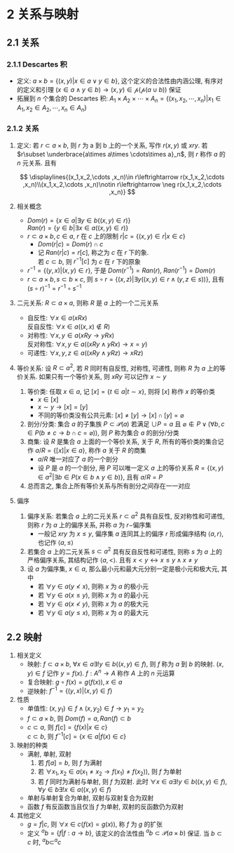 # 2 关系与映射

## 2.1 关系
### 2.1.1 Descartes 积
- 定义: $a\times b=\{(x,y)|x\in a \vee y\in b\}$, 这个定义的合法性由内涵公理, 有序对的定义和引理 $(x\in a \wedge y\in b)\to (x,y)\in \mathcal{p}(\mathcal{p}(a\cup b))$ 保证
- 拓展到 $n$ 个集合的 Descartes 积: $A_1\times A_2\times \cdots \times A_n=\{(x_1,x_2,\cdots ,x_n)|x_1\in A_1,x_2\in A_2,\cdots ,x_n\in A_n\}$ 

### 2.1.2 关系
1. 定义: 若 $r\subset a\times b$, 则 $r$ 为 a 到 b 上的一个关系, 写作 $r(x,y)$ 或 $xry$. 若 $r\subset \underbrace{a\times a\times \cdots\times a}_n$, 则 $r$ 称作 $a$ 的 $n$ 元关系. 且有

    $$
    \displaylines{(x_1,x_2,\cdots ,x_n)\in r\leftrightarrow r(x_1,x_2,\cdots ,x_n)\\(x_1,x_2,\cdots ,x_n)\notin r\leftrightarrow \neg r(x_1,x_2,\cdots ,x_n)}
    $$

2. 相关概念
    - $Dom(r)=\{x\in a|\exists y\in b((x,y)\in r)\}$  
      $Ran(r)=\{y\in b|\exists x\in a((x,y)\in r)\}$
    - $r\subset a\times b,c\in a$, $r$ 在 $c$ 上的限制 $r|c=\{(x,y)\in r|x\in c\}$
        - $Dom(r|c)=Dom(r)\cap c$
        - 记 $Ran(r|c)=r[c]$, 称之为 $c$ 在 $r$ 下的象.  
          若 $c\subset b$, 则 $r^{-1}[c]$ 为 $c$ 在 $r$ 下的原象
    - $r^{-1}=\{(y,x)|(x,y)\in r\}$, 于是 $Dom(r^{-1})=Ran(r)$, $Ran(r^{-1})=Dom(r)$
    - $r\subset a\times b,s\subset b\times c$, 则 $s\circ r=\{(x,z)|\exists y((x,y)\in r\wedge(y,z\in s))\}$, 且有 $(s\circ r)^{-1}=r^{-1}\circ s^{-1}$
3. 二元关系:  $R\subset a\times a$, 则称 $R$ 是 $a$ 上的一个二元关系
    - 自反性: $\forall x\in a(xRx)$  
      反自反性: $\forall x\in a((x,x)\notin R)$
    - 对称性: $\forall x,y\in a(xRy\to yRx)$  
      反对称性: $\forall x,y\in a((xRy\wedge yRx)\to x=y)$
    - 可递性: $\forall x,y,z\in a((xRy\wedge yRz)\to xRz)$
4. 等价关系: 设 $R\subset a^2$, 若 $R$ 同时有自反性, 对称性, 可递性, 则称 $R$ 为 $a$ 上的等价关系. 如果只有一个等价关系, 则 $xRy$ 可以记作 $x\sim y$
    1. 等价类: 任取 $x\in a$, 记 $[x]=\{t\in a|t\sim x\}$, 则将 $[x]$ 称作 $x$ 的等价类
        - $x\in [x]$
        - $x\sim y\to [x]=[y]$
        - 不同的等价类没有公共元素: $[x]\neq [y]\to [x]\cap [y]=\varnothing$
    2. 剖分/分类: 集合 $a$ 的子集族 $P\subset \mathcal{P}(a)$ 若满足 $\cup P=a$ 且 $\varnothing \notin P\vee(\forall b,c\in P(b\neq c\to b\cap c=\varnothing))$, 则 $P$ 称为集合 $a$ 的剖分/分类
    3. 商集: 设 $R$ 是集合 $a$ 上面的一个等价关系, 关于 $R$, 所有的等价类的集合记作 $a/R=\{[x]|x\in a\}$, 称作 $a$ 关于 $R$ 的商集
        - $a/R$ 唯一对应了 $a$ 的一个剖分
        - 设 $P$ 是 $a$ 的一个剖分, 用 $P$ 可以唯一定义 $a$ 上的等价关系 $R=\{(x,y)\in a^2|\exists b\in P(x\in b\wedge y\in b)\}$, 且有 $a/R=P$
    4. 总而言之, 集合上所有等价关系与所有剖分之间存在一一对应
5. 偏序
    1. 偏序关系: 若集合 $a$ 上的二元关系 $r\subset a^2$ 具有自反性, 反对称性和可递性, 则称 $r$ 为 $a$ 上的偏序关系, 并称 $a$ 为 $r-$偏序集
        - 一般记 $xry$ 为 $x\leqslant y$, 偏序集 $a$ 连同其上的偏序 $r$ 形成偏序结构 $\left< a,r\right>$, 也记作 $\left< a,\leqslant \right>$
    2. 若集合 $a$ 上的二元关系 $s\subset a^2$ 具有反自反性和可递性, 则称 $s$ 为 $a$ 上的严格偏序关系, 其结构记作 $\left< a,<\right>$. 且有 $x<y\leftrightarrow x\leqslant y\wedge x\neq y$
    3. 设 $a$ 为偏序集, $x\in a$, 那么最小元和最大元分别一定是极小元和极大元, 其中
        - 若 $\forall y\in a(y\nless x)$, 则称 $x$ 为 $a$ 的极小元
        - 若 $\forall y\in a(x\leqslant y)$, 则称 $x$ 为 $a$ 的最小元
        - 若 $\forall y\in a(x\nless y)$, 则称 $x$ 为 $a$ 的极大元
        - 若 $\forall y\in a(y\leqslant x)$, 则称 $x$ 为 $a$ 的最大元

## 2.2 映射
1. 相关定义
    - 映射: $f\subset a\times b$, $\forall x\in a\exists !y\in b((x,y)\in f)$, 则 $f$ 称为 $a$ 到 $b$ 的映射. $(x,y)\in f$ 记作 $y=f(x)$. $f:A^n\to A$ 称作 $A$ 上的 $n$ 元运算
    - 复合映射: $g\circ f(x)=g(f(x)), x\in a$
    - 逆映射: $f^{-1}=\{(y,x)|(x,y)\in f\}$
2. 性质
    - 单值性: $(x,y_1)\in f \wedge (x,y_2)\in f\to y_1=y_2$
    - $f\subset a\times b$, 则 $Dom(f)=a, Ran(f)\subset b$
    - $c\subset a$, 则 $f[c]=\{f(x)|x\in c\}$  
      $c\subset b$, 则 $f^{-1}[c]=\{x\in a|f(x)\in c\}$
3. 映射的种类
    - 满射, 单射, 双射
        1. 若 $f[a]=b$, 则 $f$ 为满射
        2. 若 $\forall x_1,x_2\in a(x_1\neq x_2\to f(x_1)\neq f(x_2))$, 则 $f$ 为单射
        3. 若 $f$ 同时为满射与单射, 则 $f$ 为双射. 此时 $\forall x\in a\exists !y\in b((x,y)\in f)$, $\forall y\in b\exists !x\in a((x,y)\in f)$
    - 单射与单射复合为单射, 双射与双射复合为双射
    - 函数 $f$ 有反函数当且仅当 $f$ 为单射, 双射的反函数仍为双射
4. 其他定义
    - $g=f|c$, 则 $\forall x\in c(f(x)=g(x))$, 称 $f$ 为 $g$ 的扩张
    - 定义 $^{a}b=\{f|f:a\to b\}$, 该定义的合法性由 $^{a}b\subset \mathcal{P}(a\times b)$ 保证. 当 $b\subset c$ 时, $^{a}b\subset ^{a}c$
